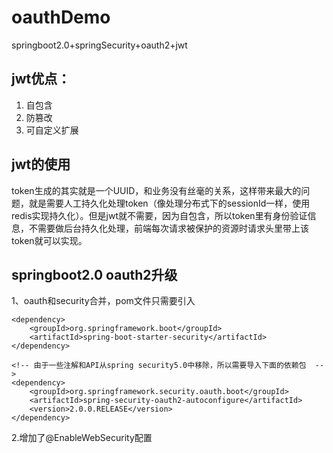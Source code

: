 # oauthDemo
springboot2.0+springSecurity+oauth2+jwt

## jwt优点：
1. 自包含
2. 防篡改
3. 可自定义扩展


## jwt的使用

token生成的其实就是一个UUID，和业务没有丝毫的关系，这样带来最大的问题，就是需要人工持久化处理token（像处理分布式下的sessionId一样，使用redis实现持久化）。但是jwt就不需要，因为自包含，所以token里有身份验证信息，不需要做后台持久化处理，前端每次请求被保护的资源时请求头里带上该token就可以实现。

## springboot2.0 oauth2升级
1、oauth和security合并，pom文件只需要引入
```
<dependency>
    <groupId>org.springframework.boot</groupId>
    <artifactId>spring-boot-starter-security</artifactId>
</dependency>

<!-- 由于一些注解和API从spring security5.0中移除，所以需要导入下面的依赖包  -->
<dependency>
	<groupId>org.springframework.security.oauth.boot</groupId>
	<artifactId>spring-security-oauth2-autoconfigure</artifactId>
	<version>2.0.0.RELEASE</version>
</dependency>
```
2.增加了@EnableWebSecurity配置

